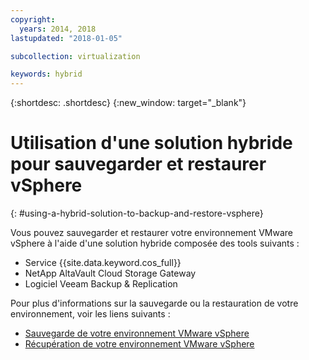 ```yaml
---
copyright:
  years: 2014, 2018
lastupdated: "2018-01-05"

subcollection: virtualization

keywords: hybrid
---
```

{:shortdesc: .shortdesc}
{:new_window: target="_blank"}

# Utilisation d'une solution hybride pour sauvegarder et restaurer vSphere
{: #using-a-hybrid-solution-to-backup-and-restore-vsphere}

<!--Data backup is currently the most trusted means of maintaining safety, integrity, and redundancy. However, as the amount of backed up data increases, so does the amount of space needed to store it. In the past, storing backups on high-performance storage or tape were feasible solutions. Today, enterprises are seeking to alleviate the capital and operational costs associated with physical on-premises storage by augmenting or even replacing it with Object Storage.-->
Vous pouvez sauvegarder et restaurer votre environnement VMware vSphere à l'aide d'une solution hybride composée des tools suivants :

* Service {{site.data.keyword.cos_full}}
* NetApp AltaVault Cloud Storage Gateway
* Logiciel Veeam Backup & Replication

Pour plus d'informations sur la sauvegarde ou la restauration de votre environnement, voir les liens suivants :

* [Sauvegarde de votre environnement VMware vSphere](/docs/infrastructure/virtualization?topic=Virtualization-backing-up-your-vmware-vsphere-environment-by-using-veeam)
* [Récupération de votre environnement VMware vSphere](/docs/infrastructure/virtualization?topic=Virtualization-recovering-your-vmware-vsphere-environment)
